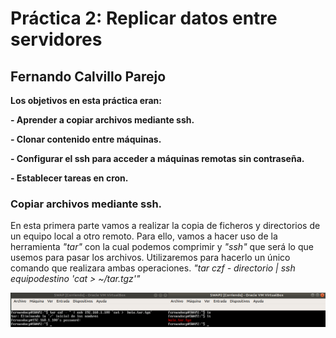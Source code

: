 # Práctica 2: Replicar datos entre servidores
## Fernando Calvillo Parejo

**Los objetivos en esta práctica eran:** 

**- Aprender a copiar archivos mediante ssh.**

**- Clonar contenido entre máquinas.**

**- Configurar el ssh para acceder a máquinas remotas sin contraseña.**

**- Establecer tareas en cron.**

### Copiar archivos mediante ssh.

En esta primera parte vamos a realizar la copia de ficheros y directorios de un equipo local a otro remoto. Para ello, vamos a hacer uso de la herramienta *"tar"* con la cual podemos comprimir y *"ssh"* que será lo que usemos para pasar los archivos.
Utilizaremos para hacerlo un único comando que realizara ambas operaciones. *"tar czf - directorio | ssh equipodestino 'cat > ~/tar.tgz'"*

![imagen](https://github.com/FernandoCP/SWAP/blob/master/Práctica2/img/TAR.png)


